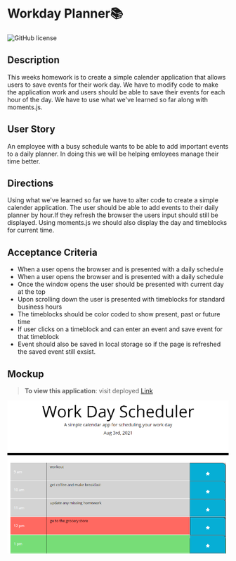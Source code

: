 # Workday Planner📚
![GitHub license](https://img.shields.io/badge/license-MIT-pink.svg) 

## Description
This weeks homework is to create a simple calender application that allows users to save events for their work day. We have to modify code to make the application work and users should be able to save their events for each hour of the day. We have to use what we've learned so far along with moments.js.

## User Story
An employee with a busy schedule wants to be able to add important events to a daily planner. In doing this we will be helping emloyees manage their time better.

## Directions
Using what we've learned so far we have to alter code to create a simple calender application. The user should be able to add events to their daily planner by hour.If they refresh the browser the users input should still be displayed. Using moments.js we should also display the day and timeblocks for current time.

## Acceptance Criteria
- When a user opens the browser and is presented with a daily schedule
- When a user opens the browser and is presented with a daily schedule
- Once the window opens the user should be presented with current day at the top
- Upon scrolling down the user is presented with timeblocks for standard business hours
- The timeblocks should be color coded to show present, past or future time
- If user clicks on a timeblock and can enter an event and save event for that timeblock
- Event should also be saved in local storage so if the page is refreshed the saved event still exsist.

## Mockup
> **To view this application**: visit deployed [Link](https://marissanancy.github.io/Workday-Planner/)

![This is what my page looks like ](Assets/hp.png)


